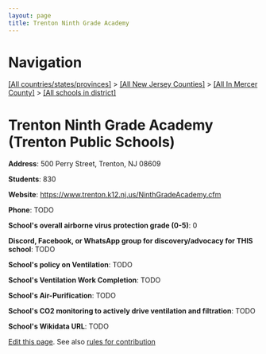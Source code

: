 ```yaml
---
layout: page
title: Trenton Ninth Grade Academy
---
```

# Navigation

[[All countries/states/provinces]](../../../..) > [[All New Jersey Counties]](../../..) > [[All In Mercer County]](../..) > [[All schools in district]](..)

# Trenton Ninth Grade Academy (Trenton Public Schools)

**Address**: 500 Perry Street, Trenton, NJ 08609

**Students**: 830

**Website**: <https://www.trenton.k12.nj.us/NinthGradeAcademy.cfm>

**Phone**: TODO

**School's overall airborne virus protection grade (0-5)**: 0

**Discord, Facebook, or WhatsApp group for discovery/advocacy for THIS school**: TODO

**School's policy on Ventilation**: TODO

**School's Ventilation Work Completion**: TODO

**School's Air-Purification**: TODO

**School's CO2 monitoring to actively drive ventilation and filtration**: TODO

**School's Wikidata URL**: TODO


[Edit this page](https://github.com/ventilate-schools/NJ/edit/main/./Mercer/Trenton_Public_Schools/Trenton_Ninth_Grade_Academy.md). See also [rules for contribution](../../../contribution-rules/)